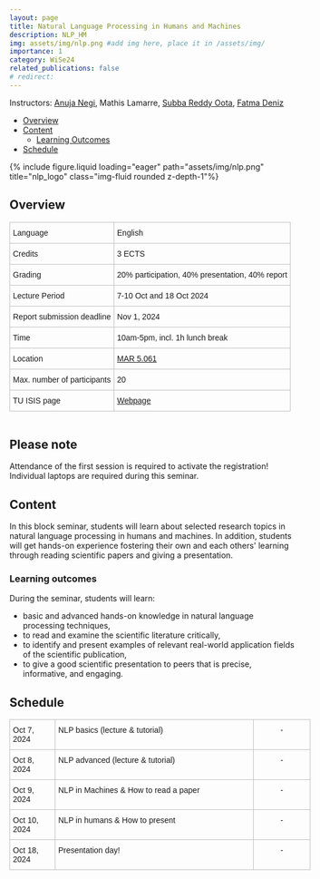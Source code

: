 ```yaml
---
layout: page
title: Natural Language Processing in Humans and Machines
description: NLP_HM
img: assets/img/nlp.png #add img here, place it in /assets/img/
importance: 1
category: WiSe24
related_publications: false
# redirect:
---
```


Instructors: [Anuja Negi](https://anujanegi.me/), Mathis Lamarre, [Subba Reddy Oota](https://sites.google.com/view/subbareddyoota300/home), [Fatma Deniz](https://www.fatmanet.com/)

- [Overview](#overview)
- [Content](#content)
  - [Learning Outcomes](#learning-outcomes)
- [Schedule](#schedule)

<div class="row">
    <div class="col-sm mt-3 mt-md-0">
        {% include figure.liquid loading="eager" path="assets/img/nlp.png" title="nlp_logo" class="img-fluid rounded z-depth-1"%}
    </div>
</div>

## Overview

<style type="text/css">
.tg  {border-collapse:collapse;border-spacing:0;margin:0px auto;}
.tg td{border-color:black;border-style:solid;border-width:1px;font-family:Arial, sans-serif;font-size:14px;
  overflow:hidden;padding:10px 5px;word-break:normal;}
.tg th{border-color:black;border-style:solid;border-width:1px;font-family:Arial, sans-serif;font-size:14px;
  font-weight:normal;overflow:hidden;padding:10px 5px;word-break:normal;}
.tg .tg-wo29{border-color:#c0c0c0;text-align:left;vertical-align:top}
</style>
<table class="tg" style="undefined;table-layout: fixed; width: 750px">
<!-- <colgroup>
<col style="width: 204px">
<col style="width: 675px">
</colgroup> -->
<tbody>
  <tr>
    <td class="tg-wo29"><span style="font-weight:400;font-style:normal;text-decoration:none;background-color:transparent">Language</span></td>
    <td class="tg-wo29">English</td>
  </tr>
  <tr>
    <td class="tg-wo29">Credits</td>
    <td class="tg-wo29">3 ECTS</td>
  </tr>
  <tr>
    <td class="tg-wo29">Grading</td>
    <td class="tg-wo29">20% participation, 40% presentation, 40% report</td>
  </tr>
  <tr>
    <td class="tg-wo29">Lecture Period</td>
    <td class="tg-wo29">7-10 Oct and 18 Oct 2024</td>
  </tr>
  <tr>
    <td class="tg-wo29">Report submission deadline</td>
    <td class="tg-wo29">Nov 1, 2024</td>
  </tr>
  <tr>
    <td class="tg-wo29">Time</td>
    <td class="tg-wo29">10am-5pm, incl. 1h lunch break</td>
  </tr>
  <tr>
    <td class="tg-wo29">Location</td>
    <td class="tg-wo29"><a href="https://maps.app.goo.gl/MhXJw12oPjEhnDbt6" target="_blank" rel="noopener noreferrer">MAR 5.061</a></td>
  </tr>
  <tr>
    <td class="tg-wo29">Max. number of participants</td>
    <td class="tg-wo29">20</td>
  </tr>
  <tr>
    <td class="tg-wo29">TU ISIS page</td>
    <td class="tg-wo29"><a href="https://isis.tu-berlin.de/course/view.php?id=40430" target="_blank" rel="noopener noreferrer">Webpage</a></td>
  </tr>
  <!-- <tr>
    <td class="tg-wo29">ISIS</td>
    <td class="tg-wo29"><a href="https://isis.tu-berlin.de/course/view.php?id=39040" target="_blank" rel="noopener noreferrer">link</a></td>
  </tr> -->
</tbody>
</table>
<br>

## Please note
Attendance of the first session is required to activate the registration!
Individual laptops are required during this seminar.

## Content

In this block seminar, students will learn about selected research topics in natural language processing in humans and machines. In addition, students will get hands-on experience fostering their own and each others' learning through reading scientific papers and giving a presentation.

### Learning outcomes

During the seminar, students will learn:

- basic and advanced hands-on knowledge in natural language processing techniques,
- to read and examine the scientific literature critically,
- to identify and present examples of relevant real-world application fields of the scientific publication,
- to give a good scientific presentation to peers that is precise, informative, and engaging.

## Schedule

<style type="text/css">
.tg  {border-collapse:collapse;border-spacing:0;margin:0px auto;}
.tg td{border-color:black;border-style:solid;border-width:1px;font-family:Arial, sans-serif;font-size:14px;
  overflow:hidden;padding:10px 5px;word-break:normal;}
.tg th{border-color:black;border-style:solid;border-width:1px;font-family:Arial, sans-serif;font-size:14px;
  font-weight:normal;overflow:hidden;padding:10px 5px;word-break:normal;}
.tg .tg-wo29{border-color:#c0c0c0;text-align:left;vertical-align:top}
.tg .tg-fzdr{border-color:#c0c0c0;text-align:center;vertical-align:top}
</style>
<table class="tg" style="undefined;table-layout: fixed; width: 750px">
<colgroup>
<col style="width: 80px">
<col style="width: 350px">
<col style="width: 100px">
</colgroup>
<tbody>
  <tr>
    <td class="tg-wo29">Oct 7, 2024</td>
    <td class="tg-wo29">NLP basics (lecture & tutorial)</td>
    <td class="tg-fzdr">-</td>
  </tr>
  <tr>
    <td class="tg-wo29">Oct 8, 2024</td>
    <td class="tg-wo29">NLP advanced (lecture & tutorial)</td>
    <td class="tg-fzdr">-</td>
  </tr>
  <tr>
    <td class="tg-wo29">Oct 9, 2024</td>
    <td class="tg-wo29">NLP in Machines & How to read a paper </td>
    <td class="tg-fzdr">-</td>
  </tr>
  <tr>
    <td class="tg-wo29">Oct 10, 2024</td>
    <td class="tg-wo29">NLP in humans & How to present</td>
    <td class="tg-fzdr">-</td>
  </tr>
  <tr>
    <td class="tg-wo29">Oct 18, 2024</td>
    <td class="tg-wo29">Presentation day!</td>
    <td class="tg-fzdr">-</td>
  </tr>
</tbody>
</table>
<br>
